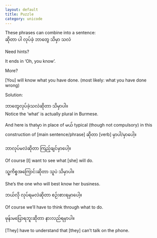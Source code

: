 ```yaml
---
layout: default
title: Puzzle
category: unicode
---
```


<p>These phrases can combine into a sentence:<br>
<span class='mm3'>ဆိုတာ ပါ လုပ်ခဲ့ ဘာတွေ သိမှာ သလဲ</span></p>

<p class='hide-trigger'>Need hints?</p>
<p class='hide-this'>It ends in ‘Oh, you know’.</p>

<p class='hide-trigger'>More?</p>
<p class='hide-this'>[You] will know what you have done. (most likely: what you have done wrong)</p>

<p class='hide-trigger'>Solution:</p>
<p class='hide-this'><span class='mm3'>ဘာတွေလုပ်ခဲ့သလဲဆိုတာ သိမှာပါ။</span><br>
Notice the ‘what’ is actually plural in Burmese.</p>

<p>And here is that<span class='mm3'>မှာ </span> in place of <span class='mm3'>မယ် </span> typical (though not compulsory) in this construction of [main sentence/phrase] <span class='mm3'> ဆိုတာ</span> [verb] <span class='mm3'>မှာပါ</span>/<span class='mm3'>မှာပေါ့။</span></p>

<p class='hide-trigger'><span class='mm3'>ဘာလုပ်မလဲဆိုတာ ကြည့်ချင်မှာပေါ့။</span></p>
<p class='hide-this'>Of course [I] want to see what [she] will do.</p>
<p class='hide-trigger'><span class='mm3'>သူ့ကိစ္စအကြောင်းဆိုတာ သူပဲ သိမှာပါ။</span></p>
<p class='hide-this'>She’s the one who will best know her business.</p>
<p class='hide-trigger'><span class='mm3'>ဘယ်လို လုပ်ရမလဲဆိုတာ စဉ်းစားရမှာပေါ့။</span></p>
<p class='hide-this'>Of course we’ll have to think through what to do.</p>
<p class='hide-trigger'><span class='mm3'>ဖုန်းမပြောရဘူးဆိုတာ နားလည်ရမှာပါ။</span></p>
<p class='hide-this'>[They] have to understand that [they] can’t talk on the phone.</p>
